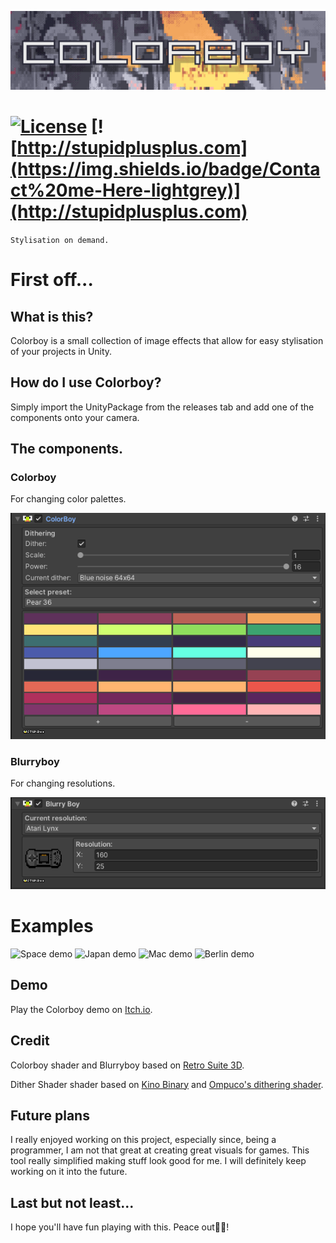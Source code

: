 ![Image banner](Colorboy.png)

# [![License](https://img.shields.io/badge/license-MIT-orange.svg?style=flat)](LICENSE) [![http://stupidplusplus.com](https://img.shields.io/badge/Contact%20me-Here-lightgrey)](http://stupidplusplus.com)
`Stylisation on demand.`

# First off...
## What is this?
Colorboy is a small collection of image effects that allow for easy stylisation of your projects in Unity.

## How do I use Colorboy?
Simply import the UnityPackage from the releases tab and add one of the components onto your camera.

## The components.
### Colorboy
For changing color palettes.

![The Colorboy component](Component0.png)

### Blurryboy
For changing resolutions.

![The Blurryboy component](Component1.png)

# Examples
![Space demo](Spacedemo.gif)
![Japan demo](Japandemo.gif)
![Mac demo](Macdemo.gif)
![Berlin demo](Berlindemo.gif)

## Demo
Play the Colorboy demo on [Itch.io](https://stupidplusplus.itch.io/colorboy).

## Credit
Colorboy shader and Blurryboy based on [Retro Suite 3D](https://github.com/oxysoft/RetroSuite3D).

Dither Shader shader based on [Kino Binary](https://github.com/keijiro/KinoBinary) and [Ompuco's dithering shader](https://ompuco.wordpress.com/2018/04/25/dithering-part-i/).

## Future plans
I really enjoyed working on this project, especially since, being a programmer, I am not that great at creating great visuals for games. This tool really simplified making stuff look good for me. I will definitely keep working on it into the future.

## Last but not least...
I hope you'll have fun playing with this. Peace out✌🏻!